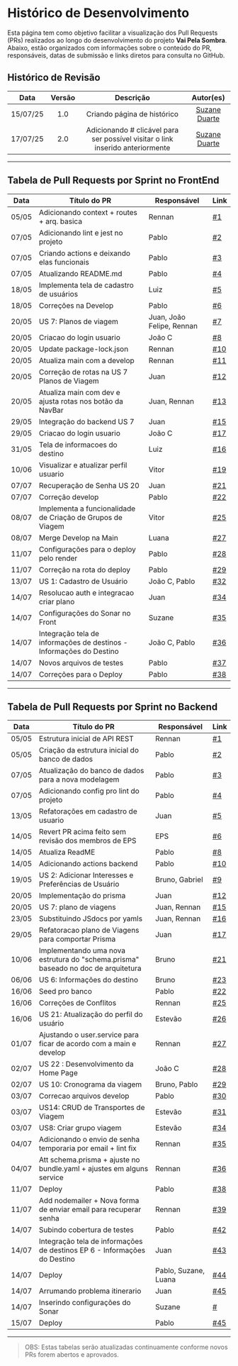 # Histórico de Desenvolvimento

Esta página tem como objetivo facilitar a visualização dos Pull Requests (PRs) realizados ao longo do desenvolvimento do projeto **Vai Pela Sombra**. Abaixo, estão organizados com informações sobre o conteúdo do PR, responsáveis, datas de submissão e links diretos para consulta no GitHub.

## Histórico de Revisão
| Data | Versão | Descrição | Autor(es)|
|:----:|:------:|:---------:|:--------:|
| 15/07/25 | 1.0 | Criando página de histórico | [Suzane Duarte](https://github.com/suzaneaduarte)|
| 17/07/25 | 2.0 | Adicionando # clicável para ser possível visitar o link inserido anteriormente | [Suzane Duarte](https://github.com/suzaneaduarte)|

---

## Tabela de Pull Requests por Sprint no FrontEnd

| Data       | Título do PR                                   | Responsável       | Link                                                                 |
|------------|------------------------------------------------|-------------------|----------------------------------------------------------------------|
| 05/05 | Adicionando context + routes + arq. basica | Rennan  | [#1](https://github.com/fga-eps-mds/2025.1-VaiPelaSombra-FrontEnd/pull/1) |
| 07/05 | Adicionando lint e jest no projeto | Pablo  | [#2](https://github.com/fga-eps-mds/2025.1-VaiPelaSombra-FrontEnd/pull/2) |
| 07/05 | Criando actions e deixando elas funcionais | Pablo  | [#3](https://github.com/fga-eps-mds/2025.1-VaiPelaSombra-FrontEnd/pull/3) |
| 07/05 | Atualizando README.md  | Pablo  | [#4](https://github.com/fga-eps-mds/2025.1-VaiPelaSombra-FrontEnd/pull/4) |
| 18/05 | Implementa tela de cadastro de usuários | Luiz  | [#5](https://github.com/fga-eps-mds/2025.1-VaiPelaSombra-FrontEnd/pull/5) |
| 18/05 | Correções na Develop | Pablo  | [#6](https://github.com/fga-eps-mds/2025.1-VaiPelaSombra-FrontEnd/pull/6) |
| 20/05 | US 7: Planos de viagem | Juan, João Felipe, Rennan  | [#7](https://github.com/fga-eps-mds/2025.1-VaiPelaSombra-FrontEnd/pull/7) |
| 20/05 | Criacao do login usuario | João C  | [#8](https://github.com/fga-eps-mds/2025.1-VaiPelaSombra-FrontEnd/pull/8) |
| 20/05 | Update package-lock.json | Rennan  | [#10](https://github.com/fga-eps-mds/2025.1-VaiPelaSombra-FrontEnd/pull/10) |
| 20/05 | Atualiza main com a develop | Rennan  | [#11](https://github.com/fga-eps-mds/2025.1-VaiPelaSombra-FrontEnd/pull/11) |
| 20/05 | Correção de rotas na US 7 Planos de Viagem | Juan  | [#12](https://github.com/fga-eps-mds/2025.1-VaiPelaSombra-FrontEnd/pull/12) |
| 20/05 | Atualiza main com dev e ajusta rotas nos botão da NavBar | Juan, Rennan  | [#13](https://github.com/fga-eps-mds/2025.1-VaiPelaSombra-FrontEnd/pull/13) |
| 29/05 | Integração do backend US 7| Juan  | [#15](https://github.com/fga-eps-mds/2025.1-VaiPelaSombra-FrontEnd/pull/15) |
| 29/05 | Criacao do login usuario | João C  | [#17](https://github.com/fga-eps-mds/2025.1-VaiPelaSombra-FrontEnd/pull/17) |
| 31/05 | Tela de informacoes do destino | Luiz  | [#16](https://github.com/fga-eps-mds/2025.1-VaiPelaSombra-FrontEnd/pull/16) |
| 10/06 | Visualizar e atualizar perfil usuario | Vitor  | [#19](https://github.com/fga-eps-mds/2025.1-VaiPelaSombra-FrontEnd/pull/19) |
| 07/07 | Recuperação de Senha US 20 | Juan  | [#21](https://github.com/fga-eps-mds/2025.1-VaiPelaSombra-FrontEnd/pull/21) |
| 07/07 | Correção develop | Pablo  | [#22](https://github.com/fga-eps-mds/2025.1-VaiPelaSombra-FrontEnd/pull/22) |
| 08/07 | Implementa a funcionalidade de Criação de Grupos de Viagem | Vitor  | [#25](https://github.com/fga-eps-mds/2025.1-VaiPelaSombra-FrontEnd/pull/25) |
| 08/07 | Merge Develop na Main | Luana  | [#27](https://github.com/fga-eps-mds/2025.1-VaiPelaSombra-FrontEnd/pull/27) |
| 11/07 | Configurações para o deploy pelo render | Pablo  | [#28](https://github.com/fga-eps-mds/2025.1-VaiPelaSombra-FrontEnd/pull/28) |
| 11/07 | Correção na rota do deploy | Pablo  | [#29](https://github.com/fga-eps-mds/2025.1-VaiPelaSombra-FrontEnd/pull/29) |
| 13/07 | US 1: Cadastro de Usuário | João C, Pablo  | [#32](https://github.com/fga-eps-mds/2025.1-VaiPelaSombra-FrontEnd/pull/32) |
| 14/07 | Resolucao auth e integracao criar plano | Juan | [#34](https://github.com/fga-eps-mds/2025.1-VaiPelaSombra-FrontEnd/pull/34) |
| 14/07 | Configurações do Sonar no Front | Suzane | [#35](https://github.com/fga-eps-mds/2025.1-VaiPelaSombra-FrontEnd/pull/35) |
| 14/07 | Integração tela de informações de destinos - Informações do Destino | João C, Pablo | [#36](https://github.com/fga-eps-mds/2025.1-VaiPelaSombra-FrontEnd/pull/36) |
| 14/07 | Novos arquivos de testes | Pablo | [#37](https://github.com/fga-eps-mds/2025.1-VaiPelaSombra-FrontEnd/pull/37) |
| 14/07 | Correções para o Deploy | Pablo | [#38](https://github.com/fga-eps-mds/2025.1-VaiPelaSombra-FrontEnd/pull/38) |

---

## Tabela de Pull Requests por Sprint no Backend

| Data       | Título do PR                                   | Responsável       | Link                                                                 |
|------------|------------------------------------------------|-------------------|----------------------------------------------------------------------|
| 05/05 | Estrutura inicial de API REST | Rennan  | [#1](https://github.com/fga-eps-mds/2025.1-VaiPelaSombra-BackEnd/pull/1) |
| 05/05 | Criação da estrutura inicial do banco de dados | Pablo  | [#2](https://github.com/fga-eps-mds/2025.1-VaiPelaSombra-BackEnd/pull/2) |
| 07/05 | Atualização do banco de dados para a nova modelagem | Pablo  | [#3](https://github.com/fga-eps-mds/2025.1-VaiPelaSombra-BackEnd/pull/3) |
| 07/05 | Adicionando config pro lint do projeto | Pablo  | [#4](https://github.com/fga-eps-mds/2025.1-VaiPelaSombra-BackEnd/pull/4) |
| 13/05 | Refatorações em cadastro de usuario | Juan  | [#5](https://github.com/fga-eps-mds/2025.1-VaiPelaSombra-BackEnd/pull/5) |
| 14/05 | Revert PR acima feito sem revisão dos membros de EPS | EPS  | [#6](https://github.com/fga-eps-mds/2025.1-VaiPelaSombra-BackEnd/pull/6) |
| 14/05 | Atualiza ReadME | Pablo | [#8](https://github.com/fga-eps-mds/2025.1-VaiPelaSombra-BackEnd/pull/8) |
| 14/05 | Adicionando actions backend| Pablo | [#10](https://github.com/fga-eps-mds/2025.1-VaiPelaSombra-BackEnd/pull/10) |
| 19/05 | US 2: Adicionar Interesses e Preferências de Usuário| Bruno, Gabriel | [#9](https://github.com/fga-eps-mds/2025.1-VaiPelaSombra-BackEnd/pull/9) |
| 20/05 | Implementação do prisma| Juan | [#12](https://github.com/fga-eps-mds/2025.1-VaiPelaSombra-BackEnd/pull/12) |
| 20/05 | US 7: plano de viagens| Juan, Rennan | [#15](https://github.com/fga-eps-mds/2025.1-VaiPelaSombra-BackEnd/pull/15) |
| 23/05 | Substituindo JSdocs por yamls| Juan, Rennan | [#16](https://github.com/fga-eps-mds/2025.1-VaiPelaSombra-BackEnd/pull/16) |
| 29/05 | Refatoracao plano de Viagens para comportar Prisma| Juan | [#17](https://github.com/fga-eps-mds/2025.1-VaiPelaSombra-BackEnd/pull/17) |
| 10/06 | Implementando uma nova estrutura do "schema.prisma" baseado no doc de arquitetura | Bruno | [#21](https://github.com/fga-eps-mds/2025.1-VaiPelaSombra-BackEnd/pull/21) |
| 06/06 | US 6: Informações do destino | Bruno | [#23](https://github.com/fga-eps-mds/2025.1-VaiPelaSombra-BackEnd/pull/23) |
| 16/06 | Seed pro banco | Pablo | [#22](https://github.com/fga-eps-mds/2025.1-VaiPelaSombra-BackEnd/pull/22) |
| 16/06 | Correções de Conflitos | Rennan | [#25](https://github.com/fga-eps-mds/2025.1-VaiPelaSombra-BackEnd/pull/25) |
| 16/06 | US 21: Atualização do perfil do usuário | Estevão | [#26](https://github.com/fga-eps-mds/2025.1-VaiPelaSombra-BackEnd/pull/26) |
| 01/07 | Ajustando o user.service para ficar de acordo com a main e develop | Rennan | [#27](https://github.com/fga-eps-mds/2025.1-VaiPelaSombra-BackEnd/pull/27) |
| 02/07 | US 22 : Desenvolvimento da Home Page | João C | [#28](https://github.com/fga-eps-mds/2025.1-VaiPelaSombra-BackEnd/pull/28) |
| 02/07 | US 10: Cronograma da viagem | Bruno, Pablo| [#29](https://github.com/fga-eps-mds/2025.1-VaiPelaSombra-BackEnd/pull/29) |
| 03/07 | Correcao arquivos develop | Pablo| [#30](https://github.com/fga-eps-mds/2025.1-VaiPelaSombra-BackEnd/pull/30) |
| 03/07 | US14: CRUD de Transportes de Viagem | Estevão| [#31](https://github.com/fga-eps-mds/2025.1-VaiPelaSombra-BackEnd/pull/31) |
| 03/07 | US8: Criar grupo viagem | Estevão| [#34](https://github.com/fga-eps-mds/2025.1-VaiPelaSombra-BackEnd/pull/34) |
| 04/07 | Adicionando o envio de senha temporaria por email + lint fix | Rennan| [#35](https://github.com/fga-eps-mds/2025.1-VaiPelaSombra-BackEnd/pull/35) |
| 04/07 | Att schema.prisma + ajuste no bundle.yaml + ajustes em alguns service | Rennan| [#36](https://github.com/fga-eps-mds/2025.1-VaiPelaSombra-BackEnd/pull/36) |
| 11/07 | Deploy | Pablo | [#38](https://github.com/fga-eps-mds/2025.1-VaiPelaSombra-BackEnd/pull/38) |
| 11/07 | Add nodemailer + Nova forma de enviar email para recuperar senha | Rennan | [#39](https://github.com/fga-eps-mds/2025.1-VaiPelaSombra-BackEnd/pull/39) |
| 14/07 | Subindo cobertura de testes | Pablo | [#42](https://github.com/fga-eps-mds/2025.1-VaiPelaSombra-BackEnd/pull/42) |
| 14/07 | Integração tela de informações de destinos EP 6 - Informações do Destino | Juan | [#43](https://github.com/fga-eps-mds/2025.1-VaiPelaSombra-BackEnd/pull/43) |
| 14/07 | Deploy | Pablo, Suzane, Luana | [#44](https://github.com/fga-eps-mds/2025.1-VaiPelaSombra-BackEnd/pull/44) |
| 14/07 | Arrumando problema itinerario | Juan | [#45](https://github.com/fga-eps-mds/2025.1-VaiPelaSombra-BackEnd/pull/45) |
| 14/07 | Inserindo configurações do Sonar | Suzane | [#](https://github.com/fga-eps-mds/2025.1-VaiPelaSombra-BackEnd/commit/7e772b1680b91d332e6495dd7ef86ad9419e2ddc) |
| 15/07 | Deploy | Pablo | [#45](https://github.com/fga-eps-mds/2025.1-VaiPelaSombra-BackEnd/pull/46) |

---

> OBS: Estas tabelas serão atualizadas continuamente conforme novos PRs forem abertos e aprovados.

